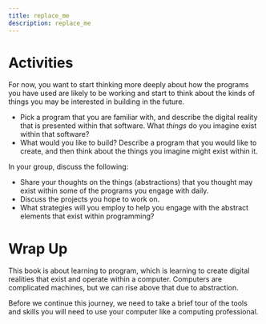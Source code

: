 ```yaml
---
title: replace_me
description: replace_me
---
```


# Activities

For now, you want to start thinking more deeply about how the programs you have used are likely to be working and start to think about the kinds of things you may be interested in building in the future.

- Pick a program that you are familiar with, and describe the digital reality that is presented within that software. What *things* do you imagine exist within that software?
- What would you like to build? Describe a program that you would like to create, and then think about the things you imagine might exist within it.

In your group, discuss the following:

- Share your thoughts on the things (abstractions) that you thought may exist within some of the programs you engage with daily.
- Discuss the projects you hope to work on.
- What strategies will you employ to help you engage with the abstract elements that exist within programming?

# Wrap Up

This book is about learning to program, which is learning to create digital realities that exist and operate within a computer. Computers are complicated machines, but we can rise above that due to abstraction.

Before we continue this journey, we need to take a brief tour of the tools and skills you will need to use your computer like a computing professional.
